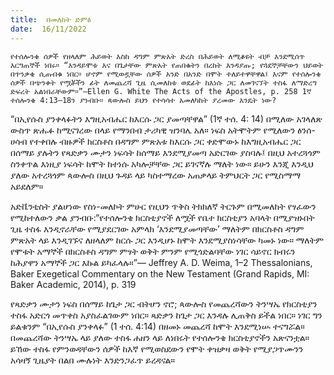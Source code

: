 ```yaml
---
title:  በመለከት ድምፅ
date:  16/11/2022
---
```


`የተሰሎንቄ ሰዎች የዘላለም ሕይወት እስከ ዳግም ምጽአት ድረስ በሕይወት ለሚቆዩት ብቻ እንደሚሰጥ እርግጠኞች ነበሩ። “እንዳይሞቱ እና በጌታቸው ምጽአት የጠበቁትን በረከት እንዳያጡ; የጓደኞቻቸውን ህይወት በጥንቃቄ ሲጠብቁ ነበር። ሆኖም የሚወዷቸው ሰዎች አንድ በአንድ በሞት ተለይተዋቸዋል፤ እናም የተሰሎንቄ ሰዎች በጭንቀት የሟቾችን ፊት ለመጨረሻ ጊዜ ሲመለከቱ ወደፊት ከእነሱ ጋር ለመገናኘት ተስፋ ለማድረግ ድፍረት አልነበራቸውም።”—Ellen G. White The Acts of the Apostles, p. 258 1ኛ ተሰሎንቄ 4:13–18ን ያንብቡ። ጳውሎስ ይህን የተሳሳተ አመለካከት ያረመው እንዴት ነው?`

“በኢየሱስ ያንቀላፉትን እግዚአብሔር ከእርሱ ጋር ያመጣቸዋል” (1ኛ ተሰ. 4: 14) በሚለው አገላለጽ ውስጥ ጽሑፉ ከሚናገረው በላይ የማንበብ ታሪካዊ ዝንባሌ አለ። ነፍስ አትሞትም የሚለውን ፅንሰ-ሀሳብ የተቀበሉ ብዙዎች ክርስቶስ በዳግም ምጽአቱ ከእርሱ ጋር ቀድሞውኑ ከእግዚአብሔር ጋር በሰማይ  ያሉትን የጻድቃን ሙታን ነፍሳት ከሰማይ እንደሚያመጣ አድርገው ያስባሉ፤ በዚህ አተረጓጎም ስንቀጥል እነዚያ ነፍሳት ከሞት ከተነሱ አካሎቻቸው ጋር ይገናኛሉ ማለት ነው። ይሁን እንጂ እንዲህ ያለው አተረጓጎም ጳውሎስ በዚህ ጉዳይ ላይ ካስተማረው አጠቃላይ ትምህርት ጋር የሚስማማ አይደለም።

አድቬንቲስት ያልሆነው የስነ-መለኮት ምሁር የዚህን ጥቅስ ትክክለኛ ትርጉም በሚመለከት የፃፈውን የሚከተለውን ቃል ያንብቡ:“የተሰሎንቄ ክርስቲያኖች ለሟች የቤተ ክርስቲያን አባላት በሚያዝኑበት ጊዜ ተስፋ እንዲኖራቸው የሚያደርገው አምላክ ‘እንደሚያመጣቸው’ ማለትም በክርስቶስ ዳግም ምጽአት ላይ እንዲገኙና ለዘላለም ከርሱ ጋር እንዲሆኑ ከሞት እንደሚያስነሳቸው ካመኑ ነው። ማለትም የሞቱት አማኞች በክርስቶስ ዳግም ምፃት ወቅት ምንም የሚጎድልባቸው ነገር ሳይኖር ክብሩን ከሕያዋን አማኞች ጋር እኩል ይካፈላሉ።”— Jeffrey A. D. Weima, 1–2 Thessalonians, Baker Exegetical Commentary on the New Testament (Grand Rapids, MI: Baker Academic, 2014), p. 319

የጻድቃን ሙታን ነፍስ በሰማይ ከጌታ ጋር ብትሆን ኖሮ; ጳውሎስ የመጨረሻውን ትንሣኤ የክርስቲያን ተስፋ አድርጎ መጥቀስ አያስፈልገውም ነበር። ጻድቃን ከጌታ ጋር እንዳሉ ሊጠቅስ ይችል ነበር። ነገር ግን ይልቁንም “በኢየሱስ ያንቀላፉ” (1 ተሰ. 4:14) በዘመኑ መጨረሻ ከሞት እንደሚነሡ ተናግሯል። በመጨረሻው ትንሣኤ ላይ ያለው ተስፋ ሐዘን ላይ ለነበሩት የተሰሎንቄ ክርስቲያኖችን አጽናንቷል። ይኸው ተስፋ የምንወዳቸውን ሰዎች ከእኛ የሚወስደውን የሞት ቀዝቃዛ ወቅት የሚያጋጥሙንን አሳዛኝ ጊዜያት በልበ ሙሉነት እንድንጋፈጥ ይረዳናል።